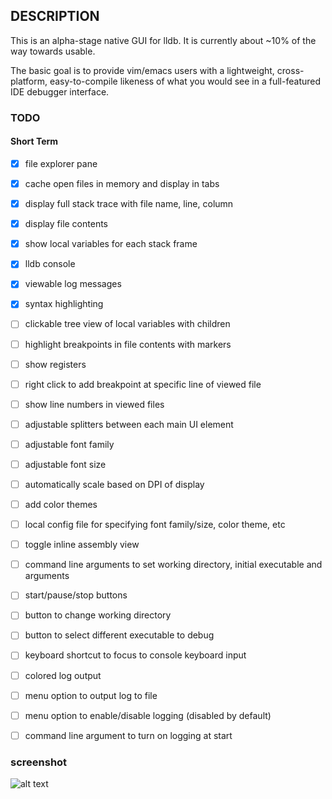 ## DESCRIPTION
This is an alpha-stage native GUI for lldb. It is currently about ~10% of the way towards usable.

The basic goal is to provide vim/emacs users with a lightweight, cross-platform, easy-to-compile likeness of what you would see in a full-featured IDE debugger interface.

### TODO
#### Short Term
- [x] file explorer pane
- [x] cache open files in memory and display in tabs
- [x] display full stack trace with file name, line, column
- [x] display file contents
- [x] show local variables for each stack frame
- [x] lldb console
- [x] viewable log messages
- [X] syntax highlighting
- [ ] clickable tree view of local variables with children
- [ ] highlight breakpoints in file contents with markers
- [ ] show registers
- [ ] right click to add breakpoint at specific line of viewed file
- [ ] show line numbers in viewed files
- [ ] adjustable splitters between each main UI element
- [ ] adjustable font family
- [ ] adjustable font size
- [ ] automatically scale based on DPI of display
- [ ] add color themes
- [ ] local config file for specifying font family/size, color theme, etc
- [ ] toggle inline assembly view
- [ ] command line arguments to set working directory, initial executable and arguments
- [ ] start/pause/stop buttons
- [ ] button to change working directory
- [ ] button to select different executable to debug
- [ ] keyboard shortcut to focus to console keyboard input
- [ ] colored log output
- [ ] menu option to output log to file
- [ ] menu option to enable/disable logging (disabled by default)
- [ ] command line argument to turn on logging at start


### screenshot
![alt text](https://raw.githubusercontent.com/zmeadows/lldbg/master/screenshot.png)
